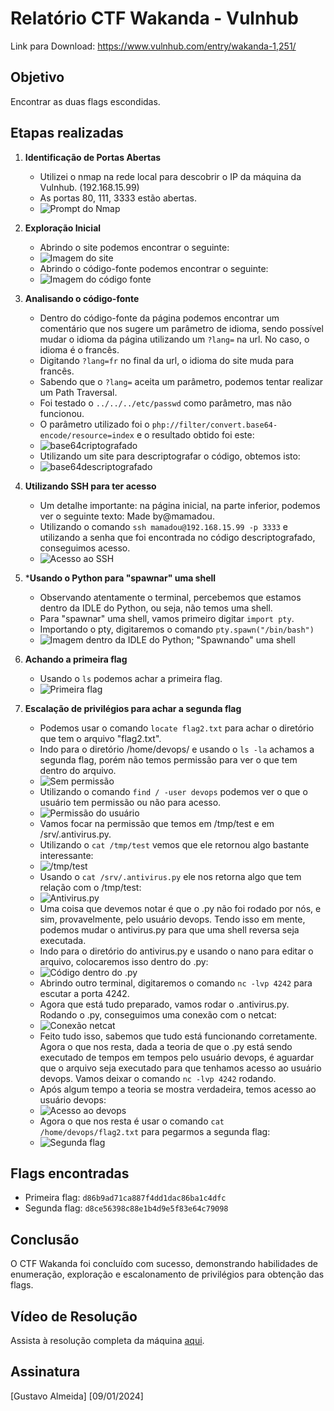 # Relatório CTF Wakanda - Vulnhub
Link para Download: https://www.vulnhub.com/entry/wakanda-1,251/

## Objetivo
Encontrar as duas flags escondidas.

## Etapas realizadas

1. **Identificação de Portas Abertas**
   - Utilizei o nmap na rede local para descobrir o IP da máquina da Vulnhub. (192.168.15.99)
   - As portas 80, 111, 3333 estão abertas.
   - ![Prompt do Nmap](https://github.com/Finkeel/Relatorio-Wakanda/blob/main/imagens/scannmap.png)

2. **Exploração Inicial**
   - Abrindo o site podemos encontrar o seguinte:
   - ![Imagem do site](https://github.com/Finkeel/Relatorio-Wakanda/blob/main/imagens/site.png)
   - Abrindo o código-fonte podemos encontrar o seguinte:
   - ![Imagem do código fonte](https://github.com/Finkeel/Relatorio-Wakanda/blob/main/imagens/codigofonte.png)

3. **Analisando o código-fonte**
   - Dentro do código-fonte da página podemos encontrar um comentário que nos sugere um parâmetro de idioma, sendo possível mudar o idioma da página utilizando um `?lang=` na url. No caso, o idioma é o francês.
   - Digitando `?lang=fr` no final da url, o idioma do site muda para francês.
   - Sabendo que o `?lang=` aceita um parâmetro, podemos tentar realizar um Path Traversal.
   - Foi testado o `../../../etc/passwd` como parâmetro, mas não funcionou.
   - O parâmetro utilizado foi o `php://filter/convert.base64-encode/resource=index` e o resultado obtido foi este:
   - ![base64criptografado](https://github.com/Finkeel/Relatorio-Wakanda/blob/main/imagens/base64criptografado.png)
   - Utilizando um site para descriptografar o código, obtemos isto:
   - ![base64descriptografado](https://github.com/Finkeel/Relatorio-Wakanda/blob/main/imagens/base64descriptografado.png)

4. **Utilizando SSH para ter acesso**
   - Um detalhe importante: na página inicial, na parte inferior, podemos ver o seguinte texto: Made by@mamadou.
   - Utilizando o comando `ssh mamadou@192.168.15.99 -p 3333` e utilizando a senha que foi encontrada no código descriptografado, conseguimos acesso.
   - ![Acesso ao SSH](https://github.com/Finkeel/Relatorio-Wakanda/blob/main/imagens/acessossh.png)

5. ***Usando o Python para "spawnar" uma shell**
   - Observando atentamente o terminal, percebemos que estamos dentro da IDLE do Python, ou seja, não temos uma shell.
   - Para "spawnar" uma shell, vamos primeiro digitar `import pty`.
   - Importando o pty, digitaremos o comando `pty.spawn("/bin/bash")`
   - ![Imagem dentro da IDLE do Python; "Spawnando" uma shell](https://github.com/Finkeel/Relatorio-Wakanda/blob/main/imagens/spawnandoshell.png)

6. **Achando a primeira flag**
   - Usando o `ls` podemos achar a primeira flag.
   - ![Primeira flag](https://github.com/Finkeel/Relatorio-Wakanda/blob/main/imagens/primeiraflag.png)

7. **Escalação de privilégios para achar a segunda flag**
   - Podemos usar o comando `locate flag2.txt` para achar o diretório que tem o arquivo "flag2.txt".
   - Indo para o diretório /home/devops/ e usando o `ls -la` achamos a segunda flag, porém não temos permissão para ver o que tem dentro do arquivo.
   - ![Sem permissão](https://github.com/Finkeel/Relatorio-Wakanda/blob/main/imagens/sempermissaosegundaflag.png)
   - Utilizando o comando `find / -user devops` podemos ver o que o usuário tem permissão ou não para acesso.
   - ![Permissão do usuário](https://github.com/Finkeel/Relatorio-Wakanda/blob/main/imagens/permissaousuario.png)
   - Vamos focar na permissão que temos em /tmp/test e em /srv/.antivirus.py.
   - Utilizando o `cat /tmp/test` vemos que ele retornou algo bastante interessante:
   - ![/tmp/test](https://github.com/Finkeel/Relatorio-Wakanda/blob/main/imagens/tmptest.png)
   - Usando o `cat /srv/.antivirus.py` ele nos retorna algo que  tem relação com o /tmp/test:
   - ![Antivirus.py](https://github.com/Finkeel/Relatorio-Wakanda/blob/main/imagens/antiviruspy.png)
   - Uma coisa que devemos notar é que o .py não foi rodado por nós, e sim, provavelmente, pelo usuário devops. Tendo isso em mente, podemos mudar o antivirus.py para que uma shell reversa seja executada.
   - Indo para o diretório do antivirus.py e usando o nano para editar o arquivo, colocaremos isso dentro do .py:
   - ![Código dentro do .py](https://github.com/Finkeel/Relatorio-Wakanda/blob/main/imagens/codigopython.png)
   - Abrindo outro terminal, digitaremos o comando `nc -lvp 4242` para escutar a porta 4242.
   - Agora que está tudo preparado, vamos rodar o .antivirus.py. Rodando o .py, conseguimos uma conexão com o netcat:
   - ![Conexão netcat](https://github.com/Finkeel/Relatorio-Wakanda/blob/main/imagens/netcat.png)
   - Feito tudo isso, sabemos que tudo está funcionando corretamente. Agora o que nos resta, dada a teoria de que o .py está sendo executado de tempos em tempos pelo usuário devops, é aguardar que o arquivo seja executado para que tenhamos acesso ao usuário devops. Vamos deixar o comando `nc -lvp 4242` rodando.
   - Após algum tempo a teoria se mostra verdadeira, temos acesso ao usuário devops:
   - ![Acesso ao devops](https://github.com/Finkeel/Relatorio-Wakanda/blob/main/imagens/devopsacesso.png)
   - Agora o que nos resta é usar o comando `cat /home/devops/flag2.txt` para pegarmos a segunda flag:
   - ![Segunda flag](https://github.com/Finkeel/Relatorio-Wakanda/blob/main/imagens/segundaflagpega.png)

## Flags encontradas
- Primeira flag: `d86b9ad71ca887f4dd1dac86ba1c4dfc`
- Segunda flag: `d8ce56398c88e1b4d9e5f83e64c79098`

## Conclusão
O CTF Wakanda foi concluído com sucesso, demonstrando habilidades de enumeração, exploração e escalonamento de privilégios para obtenção das flags.

## Vídeo de Resolução
Assista à resolução completa da máquina [aqui](https://www.youtube.com/watch?v=2-VJPadF79A).

## Assinatura
[Gustavo Almeida]
[09/01/2024]
